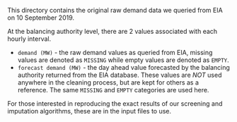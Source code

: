 This directory contains the original raw demand data we queried from EIA on 10 September 2019.

At the balancing authority level, there are 2 values associated with
each hourly interval.

  * `demand (MW)` - the raw demand values as queried from EIA, missing values are denoted as `MISSING` while empty values are denoted as `EMPTY`.
  * `forecast demand (MW)` - the day ahead value forecasted by the balancing authority returned from the EIA database. These values are *NOT* used anywhere in the cleaning process, but are kept for others as a reference. The same `MISSING` and `EMPTY` categories are used here.

For those interested in reproducing the exact results of our screening and imputation
algorithms, these are in the input files to use.
